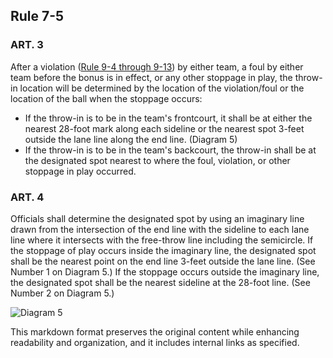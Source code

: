 <!-- Section: Rule 7-5 -->

## Rule 7-5

### ART. 3

After a violation ([Rule 9-4 through 9-13](#rule-9-4)) by either team, a foul by either team before the bonus is in effect, or any other stoppage in play, the throw-in location will be determined by the location of the violation/foul or the location of the ball when the stoppage occurs:

- If the throw-in is to be in the team's frontcourt, it shall be at either the nearest 28-foot mark along each sideline or the nearest spot 3-feet outside the lane line along the end line. (Diagram 5)
- If the throw-in is to be in the team's backcourt, the throw-in shall be at the designated spot nearest to where the foul, violation, or other stoppage in play occurred.

### ART. 4

Officials shall determine the designated spot by using an imaginary line drawn from the intersection of the end line with the sideline to each lane line where it intersects with the free-throw line including the semicircle. If the stoppage of play occurs inside the imaginary line, the designated spot shall be the nearest point on the end line 3-feet outside the lane line. (See Number 1 on Diagram 5.) If the stoppage occurs outside the imaginary line, the designated spot shall be the nearest sideline at the 28-foot line. (See Number 2 on Diagram 5.)

![Diagram 5](path/to/diagram5.png) <!-- Replace with actual path to the diagram -->

This markdown format preserves the original content while enhancing readability and organization, and it includes internal links as specified.
